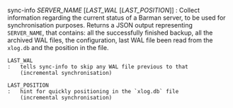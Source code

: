 sync-info *SERVER_NAME* \[*LAST_WAL* \[*LAST_POSITION*\]\]
:   Collect information regarding the current status of a Barman server, to be
    used for synchronisation purposes. Returns a JSON output representing
    `SERVER_NAME`, that contains: all the successfully finished backup,
    all the archived WAL files, the configuration, last WAL file been read
    from the `xlog.db` and the position in the file.

    LAST_WAL
    :   tells sync-info to skip any WAL file previous to that
        (incremental synchronisation)

    LAST_POSITION
    :   hint for quickly positioning in the `xlog.db` file
        (incremental synchronisation)
